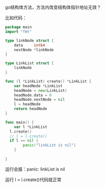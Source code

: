 go结构体方法，方法内改变结构体指针地址无效？

比如代码：
```go
package main
import "fmt"

type linkNode struct {
	data     int64
	nextNode *linkNode
}

type LinkList struct {
	linkNode
}

func (l *LinkList) create() *LinkList {
	var headNode *LinkList
	headNode = new(LinkList)
	headNode.data = 0
	headNode.nextNode = nil
	l = headNode
	return headNode
}

func main() {
	var l *LinkList
  l.create()
  // l = l.create()
  if l == nil {
		panic("linkList is nil")
	}
	
}
```
运行会报：panic: linkList is nil

运行 l = l.create()代码就正常
